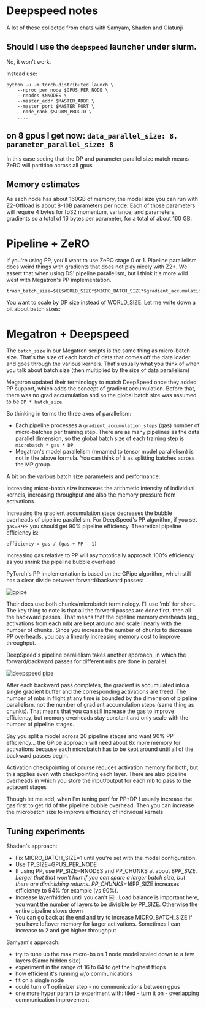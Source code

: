 # Deepspeed notes

A lot of these collected from chats with Samyam, Shaden and Olatunji

## Should I use the `deepspeed` launcher under slurm.

No, it won't work.

Instead use:
```
python -u -m torch.distributed.launch \
    --nproc_per_node $GPUS_PER_NODE \
    --nnodes $NNODES \
    --master_addr $MASTER_ADDR \
    --master_port $MASTER_PORT \
    --node_rank $SLURM_PROCID \
    ....
```

## on 8 gpus I get now: `data_parallel_size: 8, parameter_parallel_size: 8`

In this case seeing that the DP and parameter parallel size match means ZeRO will partition across all gpus

## Memory estimates

As each node has about 160GB of memory, the model size you can run with Z2-Offload is about 8-10B parameters per node. Each of those parameters will require 4 bytes for fp32 momentum, variance, and parameters, gradients so a total of 16 bytes per parameter, for a total of about 160 GB.


# Pipeline + ZeRO

If you're using PP, you'll want to use ZeRO stage 0 or 1.  Pipeline parallelism does weird things with gradients that does not play nicely with Z2+. We assert that when using DS' pipeline parallelism, but I think it's more wild west with Megatron's PP implementation.

```
train_batch_size=$(($WORLD_SIZE*$MICRO_BATCH_SIZE*$gradient_accumulation_steps))
```

You want to scale by DP size instead of WORLD_SIZE. Let me write down a bit about batch sizes:


# Megatron + Deepspeed


The `batch_size` in our Megatron scripts is the same thing as micro-batch size. That's the size of each batch of data that comes off the data loader and goes through the various kernels. That's usually what you think of when you talk about batch size (then multiplied by the size of data parallelism)

Megatron updated their terminology to match DeepSpeed once they added PP support, which adds the concept of gradient accumulation. Before that, there was no grad accumulation and so the global batch size was assumed to be `DP * batch_size`.

So thinking in terms the three axes of parallelism:

* Each pipeline processes a `gradient_accumulation_steps` (gas) number of micro-batches per training step. There are as many pipelines as the data parallel dimension, so the global batch size of each training step is `microbatch * gas * DP`
* Megatron's model parallelism (renamed to tensor model parallelism) is not in the above formula. You can think of it as splitting batches across the MP group.

A bit on the various batch size parameters and performance:

Increasing micro-batch size increases the arithmetic intensity of individual kernels, increasing throughput and also the memory pressure from activations.

Increasing the gradient accumulation steps decreases the bubble overheads of pipeline parallelism. For DeepSpeed's PP algorithm, if you set `gas=8*PP` you should get 90% pipeline efficiency. Theoretical pipeline efficiency is:

```
efficiency = gas / (gas + PP - 1)
```

Increasing gas relative to PP will asymptotically approach 100% efficiency as you shrink the pipeline bubble overhead.

PyTorch's PP implementation is based on the GPipe algorithm, which still has a clear divide between forward/backward passes:

![gpipe](images/gpipe.png)

Their docs use both chunks/microbatch terminology. I'll use 'mb' for short. The key thing to note is that all the forward passes are done first, then all the backward passes. That means that the pipeline memory overheads (eg., activations from each mb) are kept around and scale linearly with the number of chunks. Since you increase the number of chunks to decrease PP overheads, you pay a linearly increasing memory cost to improve throughput.

DeepSpeed's pipeline parallelism takes another approach, in which the forward/backward passes for different mbs are done in parallel.

![deepspeed pipe](images/deepspeed-pipe.png)

After each backward pass completes, the gradient is accumulated into a single gradient buffer and the corresponding activations are freed. The number of mbs in flight at any time is bounded by the dimension of pipeline parallelism, not the number of gradient accumulation steps (same thing as chunks). That means that you can still increase the gas to improve efficiency, but memory overheads stay constant and only scale with the number of pipeline stages.

Say you split a model across 20 pipeline stages and want 90% PP efficiency... the GPipe approach will need about 8x more memory for activations because each microbatch has to be kept around until all of the backward passes begin.

Activation checkpointing of course reduces activation memory for both, but this applies even with checkpointing each layer. There are also pipeline overheads in which you store the input/output for each mb to pass to the adjacent stages

Though let me add, when I'm tuning perf for PP+DP I usually increase the gas first to get rid of the pipeline bubble overhead. Then you can increase the microbatch size to improve efficiency of individual kernels



## Tuning experiments


Shaden's approach:

- Fix MICRO_BATCH_SIZE=1 until you're set with the model configuration.
- Use TP_SIZE=GPUS_PER_NODE
- If using PP, use PP_SIZE=NNODES and PP_CHUNKS at about 8*PP_SIZE. Larger that that won't hurt if you can spare a larger batch size, but there are diminishing returns. PP_CHUNKS=16*PP_SIZE increases efficiency to 94% for example (vs 90%).
- Increase layer/hidden until you can't ￼
. Load balance is important here, you want the number of layers to be divisible by PP_SIZE. Otherwise the entire pipeline slows down
- You can go back at the end and try to increase MICRO_BATCH_SIZE if you have leftover memory for larger activations. Sometimes I can increase to 2 and get higher throughput


Samyam's approach:

- try to tune up the max micro-bs on 1 node model scaled down to a few layers (Same hidden size)
- experiment in the range of 16 to 64 to get the highest tflops
- how efficient it's running w/o communications
- fit on a single node
- could turn off optimizer step - no communications between gpus
- one more hyper param to experiment with:
  tiled - turn it on - overlapping communication improvement
